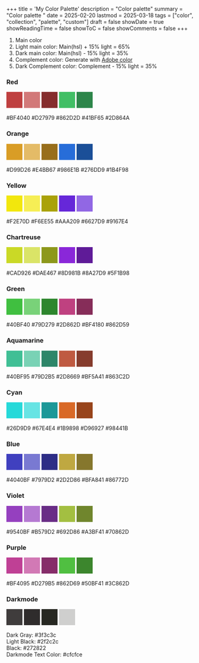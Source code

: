 +++
title = 'My Color Palette'
description = "Color palette"
summary = "Color palette "
date = 2025-02-20
lastmod = 2025-03-18
tags = ["color", "collection", "palette", "custom"]
draft = false
showDate = true
showReadingTime = false
showToC = false
showComments = false
+++


1. Main color
2. Light main color: Main(hsl) + 15% light = 65%
3. Dark main color: Main(hsl) - 15% light = 35%
4. Complement color: Generate with [Adobe color](https://color.adobe.com/create/color-wheel)
5. Dark Complement color: Complement - 15% light = 35%


### Red

<div style="width:3em; height:3em; background-color:#BF4040; display:inline-block;"></div>
<div style="width:3em; height:3em; background-color:#D27979; display:inline-block;"></div>
<div style="width:3em; height:3em; background-color:#862D2D; display:inline-block;"></div>
<div style="width:3em; height:3em; background-color:#41BF65; display:inline-block;"></div>
<div style="width:3em; height:3em; background-color:#2D864A; display:inline-block;"></div>

#BF4040	#D27979	#862D2D	#41BF65	#2D864A
<br/>


### Orange

<div style="width:3em; height:3em; background-color:#D99D26; display:inline-block;"></div>
<div style="width:3em; height:3em; background-color:#E4BB67; display:inline-block;"></div>
<div style="width:3em; height:3em; background-color:#986E1B; display:inline-block;"></div>
<div style="width:3em; height:3em; background-color:#276DD9; display:inline-block;"></div>
<div style="width:3em; height:3em; background-color:#1B4F98; display:inline-block;"></div>

#D99D26	#E4BB67	#986E1B	#276DD9	#1B4F98
<br/>


### Yellow

<div style="width:3em; height:3em; background-color:#F2E70D; display:inline-block;"></div>
<div style="width:3em; height:3em; background-color:#F6EE55; display:inline-block;"></div>
<div style="width:3em; height:3em; background-color:#AAA209; display:inline-block;"></div>
<div style="width:3em; height:3em; background-color:#6627D9; display:inline-block;"></div>
<div style="width:3em; height:3em; background-color:#9167E4; display:inline-block;"></div>

#F2E70D	#F6EE55	#AAA209	#6627D9	#9167E4
<br/>


### Chartreuse

<div style="width:3em; height:3em; background-color:#CAD926; display:inline-block;"></div>
<div style="width:3em; height:3em; background-color:#DAE467; display:inline-block;"></div>
<div style="width:3em; height:3em; background-color:#8D981B; display:inline-block;"></div>
<div style="width:3em; height:3em; background-color:#8A27D9; display:inline-block;"></div>
<div style="width:3em; height:3em; background-color:#5F1B98; display:inline-block;"></div>

#CAD926	#DAE467	#8D981B	#8A27D9	#5F1B98
<br/>


### Green

<div style="width:3em; height:3em; background-color:#40BF40; display:inline-block;"></div>
<div style="width:3em; height:3em; background-color:#79D279; display:inline-block;"></div>
<div style="width:3em; height:3em; background-color:#2D862D; display:inline-block;"></div>
<div style="width:3em; height:3em; background-color:#BF4180; display:inline-block;"></div>
<div style="width:3em; height:3em; background-color:#862D59; display:inline-block;"></div>

#40BF40	#79D279	#2D862D	#BF4180	#862D59
<br/>


### Aquamarine

<div style="width:3em; height:3em; background-color:#40BF95; display:inline-block;"></div>
<div style="width:3em; height:3em; background-color:#79D2B5; display:inline-block;"></div>
<div style="width:3em; height:3em; background-color:#2D8669; display:inline-block;"></div>
<div style="width:3em; height:3em; background-color:#BF5A41; display:inline-block;"></div>
<div style="width:3em; height:3em; background-color:#863C2D; display:inline-block;"></div>

#40BF95	#79D2B5	#2D8669	#BF5A41	#863C2D
<br/>


### Cyan

<div style="width:3em; height:3em; background-color:#26D9D9; display:inline-block;"></div>
<div style="width:3em; height:3em; background-color:#67E4E4; display:inline-block;"></div>
<div style="width:3em; height:3em; background-color:#1B9898; display:inline-block;"></div>
<div style="width:3em; height:3em; background-color:#D96927; display:inline-block;"></div>
<div style="width:3em; height:3em; background-color:#98441B; display:inline-block;"></div>

#26D9D9	#67E4E4	#1B9898	#D96927	#98441B
<br/>


### Blue

<div style="width:3em; height:3em; background-color:#4040BF; display:inline-block;"></div>
<div style="width:3em; height:3em; background-color:#7979D2; display:inline-block;"></div>
<div style="width:3em; height:3em; background-color:#2D2D86; display:inline-block;"></div>
<div style="width:3em; height:3em; background-color:#BFA841; display:inline-block;"></div>
<div style="width:3em; height:3em; background-color:#86772D; display:inline-block;"></div>

#4040BF	#7979D2	#2D2D86	#BFA841	#86772D
<br/>


### Violet

<div style="width:3em; height:3em; background-color:#9540BF; display:inline-block;"></div>
<div style="width:3em; height:3em; background-color:#B579D2; display:inline-block;"></div>
<div style="width:3em; height:3em; background-color:#692D86; display:inline-block;"></div>
<div style="width:3em; height:3em; background-color:#A3BF41; display:inline-block;"></div>
<div style="width:3em; height:3em; background-color:#70862D; display:inline-block;"></div>

#9540BF	#B579D2	#692D86	#A3BF41	#70862D
<br/>


### Purple

<div style="width:3em; height:3em; background-color:#BF4095; display:inline-block;"></div>
<div style="width:3em; height:3em; background-color:#D279B5; display:inline-block;"></div>
<div style="width:3em; height:3em; background-color:#862D69; display:inline-block;"></div>
<div style="width:3em; height:3em; background-color:#50BF41; display:inline-block;"></div>
<div style="width:3em; height:3em; background-color:#3C862D; display:inline-block;"></div>

#BF4095	#D279B5	#862D69	#50BF41	#3C862D
<br/>


### Darkmode

<div style="width:3em; height:3em; background-color:#3f3c3c; display:inline-block;"></div>
<div style="width:3em; height:3em; background-color:#2f2c2c; display:inline-block;"></div>
<div style="width:3em; height:3em; background-color:#272822; display:inline-block;"></div>
<div style="width:3em; height:3em; background-color:#cfcfce; display:inline-block;"></div>

Dark Gray: #3f3c3c  
Light Black: #2f2c2c  
Black: #272822  
Darkmode Text Color: #cfcfce  


